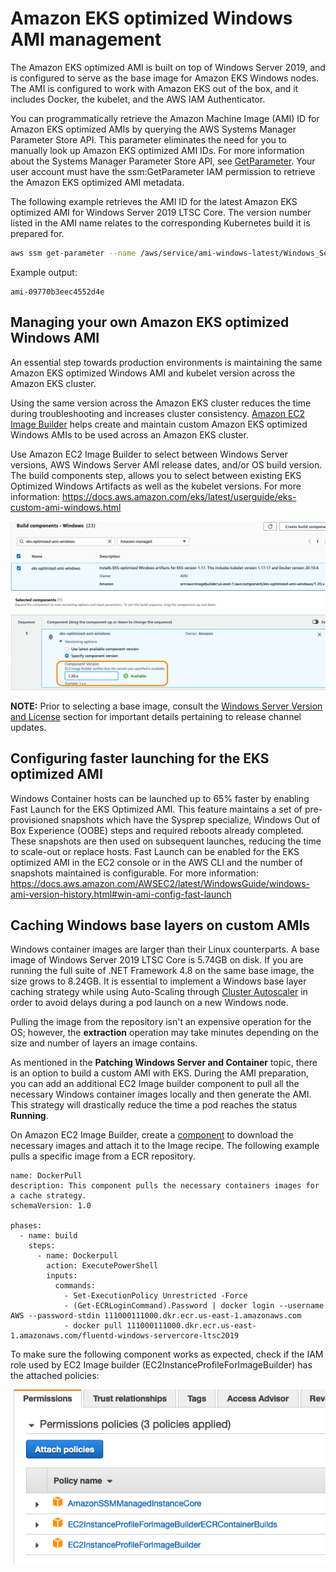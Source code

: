 # Amazon EKS optimized Windows AMI management
The Amazon EKS optimized AMI is built on top of Windows Server 2019, and is configured to serve as the base image for Amazon EKS Windows nodes. The AMI is configured to work with Amazon EKS out of the box, and it includes Docker, the kubelet, and the AWS IAM Authenticator. 

You can programmatically retrieve the Amazon Machine Image (AMI) ID for Amazon EKS optimized AMIs by querying the AWS Systems Manager Parameter Store API. This parameter eliminates the need for you to manually look up Amazon EKS optimized AMI IDs. For more information about the Systems Manager Parameter Store API, see [GetParameter](https://docs.aws.amazon.com/systems-manager/latest/APIReference/API_GetParameter.html). Your user account must have the ssm:GetParameter IAM permission to retrieve the Amazon EKS optimized AMI metadata.

The following example retrieves the AMI ID for the latest Amazon EKS optimized AMI for Windows Server 2019 LTSC Core. The version number listed in the AMI name relates to the corresponding Kubernetes build it is prepared for.

```bash    
aws ssm get-parameter --name /aws/service/ami-windows-latest/Windows_Server-2019-English-Core-EKS_Optimized-1.21/image_id --region us-east-1 --query "Parameter.Value" --output text
```

Example output:

```
ami-09770b3eec4552d4e
```

## Managing your own Amazon EKS optimized Windows AMI

An essential step towards production environments is maintaining the same Amazon EKS optimized Windows AMI and kubelet version across the Amazon EKS cluster. 

Using the same version across the Amazon EKS cluster reduces the time during troubleshooting and increases cluster consistency. [Amazon EC2 Image Builder](https://aws.amazon.com/image-builder/) helps create and maintain custom Amazon EKS optimized Windows AMIs to be used across an Amazon EKS cluster.

Use Amazon EC2 Image Builder to select between Windows Server versions, AWS Windows Server AMI release dates, and/or OS build version. The build components step, allows you to select between existing EKS Optimized Windows Artifacts as well as the kubelet versions. For more information: https://docs.aws.amazon.com/eks/latest/userguide/eks-custom-ami-windows.html

![](./images/build-components.png)

**NOTE:** Prior to selecting a base image, consult the [Windows Server Version and License](licensing.md) section for important details pertaining to release channel updates.

## Configuring faster launching for the EKS optimized AMI ##

Windows Container hosts can be launched up to 65% faster by enabling Fast Launch for the EKS Optimized AMI. This feature maintains a set of pre-provisioned snapshots which have the Sysprep specialize, Windows Out of Box Experience (OOBE) steps and required reboots already completed. These snapshots are then used on subsequent launches, reducing the time to scale-out or replace hosts. Fast Launch can be enabled for the EKS optimized AMI in the EC2 console or in the AWS CLI and the number of snapshots maintained is configurable.  For more information: https://docs.aws.amazon.com/AWSEC2/latest/WindowsGuide/windows-ami-version-history.html#win-ami-config-fast-launch

## Caching Windows base layers on custom AMIs ##

Windows container images are larger than their Linux counterparts.  A base image of Windows Server 2019 LTSC Core is 5.74GB on disk.  If you are running the full suite of .NET Framework 4.8 on the same base image, the size grows to 8.24GB.  It is essential to implement a Windows base layer caching strategy while using Auto-Scaling through [Cluster Autoscaler](https://docs.aws.amazon.com/eks/latest/userguide/cluster-autoscaler.html) in order to avoid delays during a pod launch on a new Windows node.

Pulling the image from the repository isn't an expensive operation for the OS; however, the **extraction** operation may take minutes depending on the size and number of layers an image contains.

As mentioned in the **Patching Windows Server and Container** topic, there is an option to build a custom AMI with EKS. During the AMI preparation, you can add an additional EC2 Image builder component to pull all the necessary Windows container images locally and then generate the AMI. This strategy will drastically reduce the time a pod reaches the status **Running**. 

On Amazon EC2 Image Builder, create a [component](https://docs.aws.amazon.com/imagebuilder/latest/userguide/manage-components.html) to download the necessary images and attach it to the Image recipe. The following example pulls a specific image from a ECR repository. 

```
name: DockerPull
description: This component pulls the necessary containers images for a cache strategy.
schemaVersion: 1.0

phases:
  - name: build
    steps:
      - name: Dockerpull
        action: ExecutePowerShell
        inputs:
          commands:
            - Set-ExecutionPolicy Unrestricted -Force
            - (Get-ECRLoginCommand).Password | docker login --username AWS --password-stdin 111000111000.dkr.ecr.us-east-1.amazonaws.com
            - docker pull 111000111000.dkr.ecr.us-east-1.amazonaws.com/fluentd-windows-servercore-ltsc2019
```

To make sure the following component works as expected, check if the IAM role used by EC2 Image builder (EC2InstanceProfileForImageBuilder) has the attached policies:

![](./images/permissions-policies.png)


